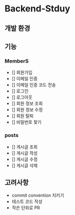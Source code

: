 # Backend-Stduy
## 개발 환경

## 기능
### MemberS
- [] 회원가입
- [] 이메일 인증
- [] 이메일 인증 코드 전송
- [] 로그인
- [] 로그아웃
- [] 회원 정보 조회
- [] 회원 정보 수정
- [] 회원 탈퇴
- [] 비밀번호 찾기

### posts
- [] 게시글 조회
- [] 게시글 작성
- [] 게시글 수정
- [] 게시글 삭제

## 고려사항
- commit convention 지키기
- 테스트 코드 작성
- 작은 단위로 PR
 
